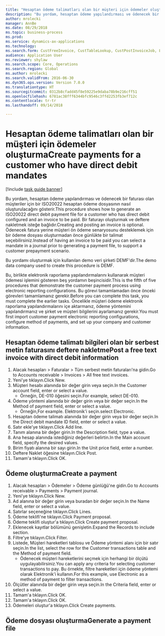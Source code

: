 ```yaml
--- 
title: "Hesaptan ödeme talimatları olan bir müşteri için ödemeler oluşturma"
description: "Bu yordam, hesaptan ödeme yapılandırması ve ödenecek bir faturası olan müşteriler için bir ISO20022 hesaptan ödeme dosyasının nasıl oluşturulacağını gösterir."
author: mrolecki
manager: AnnBe
ms.date: 08/29/2018
ms.topic: business-process
ms.prod: 
ms.service: dynamics-ax-applications
ms.technology: 
ms.search.form: CustFreeInvoice, CustTableLookup, CustPostInvoiceJob, LedgerJournalTable, LedgerJournalTransCustPaym, SysQueryForm, CustPaymProposalEdit, BankAccountTableLookUp
audience: Application User
ms.reviewer: shylaw
ms.search.scope: Core, Operations
ms.search.region: Global
ms.author: mrolecki
ms.search.validFrom: 2016-06-30
ms.dyn365.ops.version: Version 7.0.0
ms.translationtype: HT
ms.sourcegitcommit: 0312b8cfadd45f8e59225e9daba78b9e216cff51
ms.openlocfilehash: 6781ac38fff6344bfc9546c3ffd2253fb3ef712c
ms.contentlocale: tr-tr
ms.lasthandoff: 09/14/2018

---
```

# <a name="create-payments-for-a-customer-who-have-direct-debit-mandates"></a><span data-ttu-id="63c7a-103">Hesaptan ödeme talimatları olan bir müşteri için ödemeler oluşturma</span><span class="sxs-lookup"><span data-stu-id="63c7a-103">Create payments for a customer who have direct debit mandates</span></span>

[!include [task guide banner](../../includes/task-guide-banner.md)]

<span data-ttu-id="63c7a-104">Bu yordam, hesaptan ödeme yapılandırması ve ödenecek bir faturası olan müşteriler için bir ISO20022 hesaptan ödeme dosyasının nasıl oluşturulacağını gösterir.</span><span class="sxs-lookup"><span data-stu-id="63c7a-104">This procedure shows how to generate an ISO20022 direct debit payment file for a customer who has direct debit configured and an invoice to be paid.</span></span> <span data-ttu-id="63c7a-105">Bir faturayı oluşturmak ve deftere nakletmek isteğe bağlıdır.</span><span class="sxs-lookup"><span data-stu-id="63c7a-105">Creating and posting an invoice is optional.</span></span> <span data-ttu-id="63c7a-106">Ödenecek fatura yerine müşteri ön ödeme senaryosunu desteklemek için bir ödeme dosyası oluşturmadan önce günlükte bir talimat seçebilirsiniz.</span><span class="sxs-lookup"><span data-stu-id="63c7a-106">Instead of having an invoice to be paid you can select a mandate in a journal prior to generating a payment file, to support a customer prepayment scenario.</span></span>



<span data-ttu-id="63c7a-107">Bu yordamı oluşturmak için kullanılan demo veri şirketi DEMF'dir.</span><span class="sxs-lookup"><span data-stu-id="63c7a-107">The demo data company used to create this procedure is DEMF.</span></span>



<span data-ttu-id="63c7a-108">Bu, birlikte elektronik raporlama yapılandırmalarını kullanarak müşteri ödemesi işlemini gösteren beş yordamın beşincisidir.</span><span class="sxs-lookup"><span data-stu-id="63c7a-108">This is the fifth of five procedures that demonstrate the customer payment process using electronic reporting configurations.</span></span> <span data-ttu-id="63c7a-109">Bu görevi tamamlamadan önce önceki görevleri tamamlamanız gerekir.</span><span class="sxs-lookup"><span data-stu-id="63c7a-109">Before you can complete this task, you must complete the earlier tasks.</span></span> <span data-ttu-id="63c7a-110">Öncelikle müşteri ödeme elektronik raporlama yapılandırmalarını içe aktarmanız, ödeme yöntemini yapılandırmanız ve şirket ve müşteri bilgilerini ayarlamanız gerekir.</span><span class="sxs-lookup"><span data-stu-id="63c7a-110">You must first import customer payment electronic reporting configurations, configure method of payments, and set up your company and customer information.</span></span> 


## <a name="post-a-free-text-invoice-with-direct-debit-information"></a><span data-ttu-id="63c7a-111">Hesaptan ödeme talimatı bilgileri olan bir serbest metin faturasını deftere nakletme</span><span class="sxs-lookup"><span data-stu-id="63c7a-111">Post a free text invoice with direct debit information</span></span>
1. <span data-ttu-id="63c7a-112">Alacak hesapları > Faturalar > Tüm serbest metin faturaları'na gidin.</span><span class="sxs-lookup"><span data-stu-id="63c7a-112">Go to Accounts receivable > Invoices > All free text invoices.</span></span>
2. <span data-ttu-id="63c7a-113">Yeni'ye tıklayın.</span><span class="sxs-lookup"><span data-stu-id="63c7a-113">Click New.</span></span>
3. <span data-ttu-id="63c7a-114">Müşteri hesabı alanında bir değer girin veya seçin.</span><span class="sxs-lookup"><span data-stu-id="63c7a-114">In the Customer account field, enter or select a value.</span></span>
    * <span data-ttu-id="63c7a-115">Örneğin, DE-010 öğesini seçin.</span><span class="sxs-lookup"><span data-stu-id="63c7a-115">For example, select DE-010.</span></span>  
4. <span data-ttu-id="63c7a-116">Ödeme yöntemi alanında bir değer girin veya bir değer seçin.</span><span class="sxs-lookup"><span data-stu-id="63c7a-116">In the Method of payment field, enter or select a value.</span></span>
    * <span data-ttu-id="63c7a-117">Örneğin,</span><span class="sxs-lookup"><span data-stu-id="63c7a-117">For example.</span></span> <span data-ttu-id="63c7a-118">Elektronik'i seçin.</span><span class="sxs-lookup"><span data-stu-id="63c7a-118">select Electronic.</span></span>  
5. <span data-ttu-id="63c7a-119">Hesaptan ödeme talimatı alanında bir değer girin veya bir değer seçin.</span><span class="sxs-lookup"><span data-stu-id="63c7a-119">In the Direct debit mandate ID field, enter or select a value.</span></span>
6. <span data-ttu-id="63c7a-120">Satır ekle'ye tıklayın.</span><span class="sxs-lookup"><span data-stu-id="63c7a-120">Click Add line.</span></span>
7. <span data-ttu-id="63c7a-121">Tanım alanına bir değer girin.</span><span class="sxs-lookup"><span data-stu-id="63c7a-121">In the Description field, type a value.</span></span>
8. <span data-ttu-id="63c7a-122">Ana hesap alanında istediğiniz değerleri belirtin.</span><span class="sxs-lookup"><span data-stu-id="63c7a-122">In the Main account field, specify the desired values.</span></span>
9. <span data-ttu-id="63c7a-123">Birim fiyatı alanına bir sayı girin.</span><span class="sxs-lookup"><span data-stu-id="63c7a-123">In the Unit price field, enter a number.</span></span>
10. <span data-ttu-id="63c7a-124">Deftere Naklet öğesine tıklayın.</span><span class="sxs-lookup"><span data-stu-id="63c7a-124">Click Post.</span></span>
11. <span data-ttu-id="63c7a-125">Tamam'a tıklayın.</span><span class="sxs-lookup"><span data-stu-id="63c7a-125">Click OK.</span></span>

## <a name="create-a-payment"></a><span data-ttu-id="63c7a-126">Ödeme oluşturma</span><span class="sxs-lookup"><span data-stu-id="63c7a-126">Create a payment</span></span>
1. <span data-ttu-id="63c7a-127">Alacak hesapları > Ödemeler > Ödeme günlüğü'ne gidin.</span><span class="sxs-lookup"><span data-stu-id="63c7a-127">Go to Accounts receivable > Payments > Payment journal.</span></span>
2. <span data-ttu-id="63c7a-128">Yeni'ye tıklayın.</span><span class="sxs-lookup"><span data-stu-id="63c7a-128">Click New.</span></span>
3. <span data-ttu-id="63c7a-129">Ad alanına bir değer girin veya buradan bir değer seçin.</span><span class="sxs-lookup"><span data-stu-id="63c7a-129">In the Name field, enter or select a value.</span></span>
4. <span data-ttu-id="63c7a-130">Satırlar seçeneğine tıklayın.</span><span class="sxs-lookup"><span data-stu-id="63c7a-130">Click Lines.</span></span>
5. <span data-ttu-id="63c7a-131">Ödeme teklifi'ne tıklayın.</span><span class="sxs-lookup"><span data-stu-id="63c7a-131">Click Payment proposal.</span></span>
6. <span data-ttu-id="63c7a-132">Ödeme teklifi oluştur'a tıklayın.</span><span class="sxs-lookup"><span data-stu-id="63c7a-132">Click Create payment proposal.</span></span>
7. <span data-ttu-id="63c7a-133">Eklenecek kayıtlar bölümünü genişletin.</span><span class="sxs-lookup"><span data-stu-id="63c7a-133">Expand the Records to include section.</span></span>
8. <span data-ttu-id="63c7a-134">Filtre'ye tıklayın.</span><span class="sxs-lookup"><span data-stu-id="63c7a-134">Click Filter.</span></span>
9. <span data-ttu-id="63c7a-135">Listede, Müşteri hareketleri tablosu ve Ödeme yöntemi alanı için bir satır seçin.</span><span class="sxs-lookup"><span data-stu-id="63c7a-135">In the list, select the row for the Customer transactions table and the Method of payment field.</span></span>
    * <span data-ttu-id="63c7a-136">Ödenecek müşteri hareketlerini seçmek için herhangi bir ölçütü uygulayabilirsiniz.</span><span class="sxs-lookup"><span data-stu-id="63c7a-136">You can apply any criteria for selecting customer transactions to pay.</span></span> <span data-ttu-id="63c7a-137">Bu örnekte, filtre hareketleri için ödeme yöntemi olarak Elektronik'i kullanın.</span><span class="sxs-lookup"><span data-stu-id="63c7a-137">For this example, use Electronic as a method of payment to filter transactions.</span></span>  
10. <span data-ttu-id="63c7a-138">Ölçütler alanında bir değer girin veya seçin.</span><span class="sxs-lookup"><span data-stu-id="63c7a-138">In the Criteria field, enter or select a value.</span></span>
11. <span data-ttu-id="63c7a-139">Tamam'a tıklayın.</span><span class="sxs-lookup"><span data-stu-id="63c7a-139">Click OK.</span></span>
12. <span data-ttu-id="63c7a-140">Tamam'a tıklayın.</span><span class="sxs-lookup"><span data-stu-id="63c7a-140">Click OK.</span></span>
13. <span data-ttu-id="63c7a-141">Ödemeleri oluştur'a tıklayın.</span><span class="sxs-lookup"><span data-stu-id="63c7a-141">Click Create payments.</span></span>

## <a name="generate-a-payment-file"></a><span data-ttu-id="63c7a-142">Ödeme dosyası oluşturma</span><span class="sxs-lookup"><span data-stu-id="63c7a-142">Generate a payment file</span></span>


